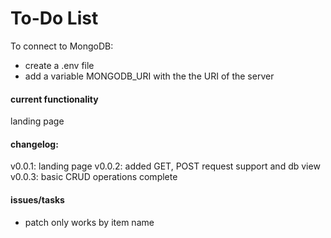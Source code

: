 # To-Do List

To connect to MongoDB:
- create a .env file
- add a variable MONGODB_URI with the the URI of the server

#### current functionality
landing page

#### changelog:
v0.0.1: landing page
v0.0.2: added GET, POST request support and db view
v0.0.3: basic CRUD operations complete

#### issues/tasks
- patch only works by item name